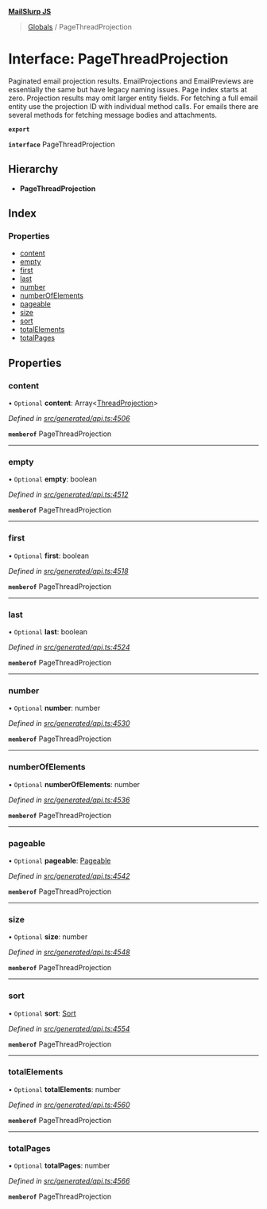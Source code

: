 **[MailSlurp JS](../README.md)**

> [Globals](../README.md) / PageThreadProjection

# Interface: PageThreadProjection

Paginated email projection results. EmailProjections and EmailPreviews are essentially the same but have legacy naming issues. Page index starts at zero. Projection results may omit larger entity fields. For fetching a full email entity use the projection ID with individual method calls. For emails there are several methods for fetching message bodies and attachments.

**`export`** 

**`interface`** PageThreadProjection

## Hierarchy

* **PageThreadProjection**

## Index

### Properties

* [content](pagethreadprojection.md#content)
* [empty](pagethreadprojection.md#empty)
* [first](pagethreadprojection.md#first)
* [last](pagethreadprojection.md#last)
* [number](pagethreadprojection.md#number)
* [numberOfElements](pagethreadprojection.md#numberofelements)
* [pageable](pagethreadprojection.md#pageable)
* [size](pagethreadprojection.md#size)
* [sort](pagethreadprojection.md#sort)
* [totalElements](pagethreadprojection.md#totalelements)
* [totalPages](pagethreadprojection.md#totalpages)

## Properties

### content

• `Optional` **content**: Array\<[ThreadProjection](threadprojection.md)>

*Defined in [src/generated/api.ts:4506](https://github.com/mailslurp/mailslurp-client/blob/c5e5f20/src/generated/api.ts#L4506)*

**`memberof`** PageThreadProjection

___

### empty

• `Optional` **empty**: boolean

*Defined in [src/generated/api.ts:4512](https://github.com/mailslurp/mailslurp-client/blob/c5e5f20/src/generated/api.ts#L4512)*

**`memberof`** PageThreadProjection

___

### first

• `Optional` **first**: boolean

*Defined in [src/generated/api.ts:4518](https://github.com/mailslurp/mailslurp-client/blob/c5e5f20/src/generated/api.ts#L4518)*

**`memberof`** PageThreadProjection

___

### last

• `Optional` **last**: boolean

*Defined in [src/generated/api.ts:4524](https://github.com/mailslurp/mailslurp-client/blob/c5e5f20/src/generated/api.ts#L4524)*

**`memberof`** PageThreadProjection

___

### number

• `Optional` **number**: number

*Defined in [src/generated/api.ts:4530](https://github.com/mailslurp/mailslurp-client/blob/c5e5f20/src/generated/api.ts#L4530)*

**`memberof`** PageThreadProjection

___

### numberOfElements

• `Optional` **numberOfElements**: number

*Defined in [src/generated/api.ts:4536](https://github.com/mailslurp/mailslurp-client/blob/c5e5f20/src/generated/api.ts#L4536)*

**`memberof`** PageThreadProjection

___

### pageable

• `Optional` **pageable**: [Pageable](pageable.md)

*Defined in [src/generated/api.ts:4542](https://github.com/mailslurp/mailslurp-client/blob/c5e5f20/src/generated/api.ts#L4542)*

**`memberof`** PageThreadProjection

___

### size

• `Optional` **size**: number

*Defined in [src/generated/api.ts:4548](https://github.com/mailslurp/mailslurp-client/blob/c5e5f20/src/generated/api.ts#L4548)*

**`memberof`** PageThreadProjection

___

### sort

• `Optional` **sort**: [Sort](sort.md)

*Defined in [src/generated/api.ts:4554](https://github.com/mailslurp/mailslurp-client/blob/c5e5f20/src/generated/api.ts#L4554)*

**`memberof`** PageThreadProjection

___

### totalElements

• `Optional` **totalElements**: number

*Defined in [src/generated/api.ts:4560](https://github.com/mailslurp/mailslurp-client/blob/c5e5f20/src/generated/api.ts#L4560)*

**`memberof`** PageThreadProjection

___

### totalPages

• `Optional` **totalPages**: number

*Defined in [src/generated/api.ts:4566](https://github.com/mailslurp/mailslurp-client/blob/c5e5f20/src/generated/api.ts#L4566)*

**`memberof`** PageThreadProjection
